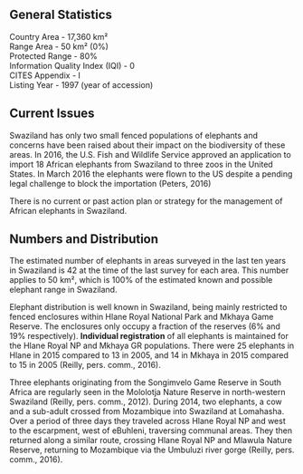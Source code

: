 ## General Statistics

Country Area - 17,360 km²<br />
Range Area - 50 km² (0%)<br />
Protected Range - 80%<br />
Information Quality Index (IQI) - 0<br />
CITES Appendix - I<br />
Listing Year -  1997 (year of accession)

## Current Issues

Swaziland has only two small fenced populations of elephants and concerns have been raised about their impact on the biodiversity of these areas. In 2016, the U.S. Fish and Wildlife Service approved an application to import 18 African elephants from Swaziland to three zoos in the United States. In March 2016 the elephants were flown to the US despite a pending legal challenge to block the importation (Peters, 2016)

There is no current or past action plan or strategy for the management of African elephants in Swaziland.

## Numbers and Distribution

The estimated number of elephants in areas surveyed in the last ten years in Swaziland is 42 at the time of the last survey for each area. This number applies to 50 km², which is 100% of the estimated known and possible elephant range in Swaziland.

Elephant distribution is well known in Swaziland, being mainly restricted to fenced enclosures within Hlane Royal National Park and Mkhaya Game Reserve. The enclosures only occupy a fraction of the reserves (6% and 19% respectively). **Individual registration** of all elephants is maintained for the Hlane Royal NP and Mkhaya GR populations. There were 25 elephants in Hlane in 2015 compared to 13 in 2005, and 14 in Mkhaya in 2015 compared to 15 in 2005 (Reilly, pers. comm., 2016).

Three elephants originating from the Songimvelo Game Reserve in South Africa are regularly seen in the Mololotja Nature Reserve in north-western Swaziland (Reilly, pers. comm., 2012). During 2014, two elephants, a cow and a sub-adult crossed from Mozambique into Swaziland at Lomahasha. Over a period of three days they traveled across Hlane Royal NP and west to the escarpment, west of eBuhleni, traversing communal areas. They then returned along a similar route, crossing Hlane Royal NP and Mlawula Nature Reserve, returning to Mozambique via the Umbuluzi river gorge (Reilly, pers. comm., 2016).
